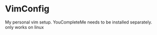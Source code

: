 # VimConfig
My personal vim setup.
YouCompleteMe needs to be installed separately.
only works on linux
